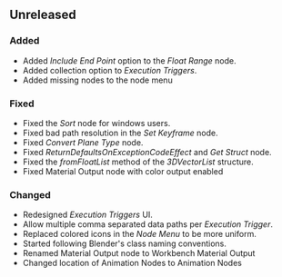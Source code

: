 ## Unreleased

### Added

- Added *Include End Point* option to the *Float Range* node.
- Added collection option to *Execution Triggers*.
- Added missing nodes to the node menu

### Fixed

- Fixed the *Sort* node for windows users.
- Fixed bad path resolution in the *Set Keyframe* node.
- Fixed *Convert Plane Type* node.
- Fixed *ReturnDefaultsOnExceptionCodeEffect* and *Get Struct* node.
- Fixed the *fromFloatList* method of the *3DVectorList* structure.
- Fixed Material Output node with color output enabled

### Changed

- Redesigned *Execution Triggers* UI.
- Allow multiple comma separated data paths per *Execution Trigger*.
- Replaced colored icons in the *Node Menu* to be more uniform.
- Started following Blender's class naming conventions.
- Renamed Material Output node to Workbench Material Output
- Changed location of Animation Nodes to Animation Nodes 